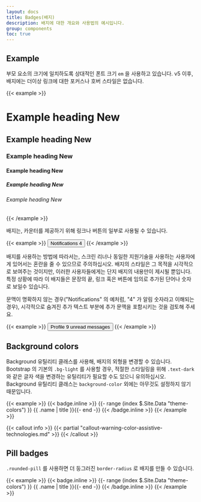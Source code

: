```yaml
---
layout: docs
title: Badges(배지)
description: 배지에 대한 개요와 사용법의 예시입니다.
group: components
toc: true
---
```


## Example

부모 요소의 크기에 일치하도록 상대적인 폰트 크기 `em` 을 사용하고 있습니다. v5 이후, 배지에는 더이상 링크에 대한 포커스나 호버 스타일은 없습니다.

{{< example >}}
<h1>Example heading <span class="badge bg-secondary">New</span></h1>
<h2>Example heading <span class="badge bg-secondary">New</span></h2>
<h3>Example heading <span class="badge bg-secondary">New</span></h3>
<h4>Example heading <span class="badge bg-secondary">New</span></h4>
<h5>Example heading <span class="badge bg-secondary">New</span></h5>
<h6>Example heading <span class="badge bg-secondary">New</span></h6>
{{< /example >}}

배지는, 카운터를 제공하기 위해 링크나 버튼의 일부로 사용될 수 있습니다.

{{< example >}}
<button type="button" class="btn btn-primary">
  Notifications <span class="badge bg-secondary">4</span>
</button>
{{< /example >}}

배지를 사용하는 방법에 따라서는, 스크린 리너나 동일한 지원기술을 사용하는 사용자에게 있어서는 혼란을 줄 수 있으므로 주의하십시오. 배지의 스타일은 그 목적을 시각적으로 보여주는 것이지만, 이러한 사용자들에게는 단지 배지의 내용만이 제시될 뿐입니다. 특정 상황에 따라 이 배지들은 문장의 끝, 링크 혹은 버튼에 임의로 추가된 단어나 숫자로 보일수 있습니다.

문맥이 명확하지 않는 경우("Notifications" 의 예처럼, "4" 가 알림 숫자라고 이해되는 경우), 시각적으로 숨겨진 추가 텍스트 부분에 추가 문맥을 포함시키는 것을 검토해 주세요.

{{< example >}}
<button type="button" class="btn btn-primary">
  Profile <span class="badge bg-secondary">9</span>
  <span class="visually-hidden">unread messages</span>
</button>
{{< /example >}}

## Background colors

Background 유틸리티 클래스를 사용해, 배지의 외형을 변경할 수 있습니다. Bootstrap 의 기본의 `.bg-light` 를 사용할 경우, 적절한 스타일링을 위해 `.text-dark` 와 같은 글자 색을 변경하는 유틸리티가 필요할 수도 있으니 유의하십시오. Background 유틸리티 클래스는 `background-color` 외에는 아무것도 설정하지 않기 때문입니다.

{{< example >}}
{{< badge.inline >}}
{{- range (index $.Site.Data "theme-colors") }}
<span class="badge bg-{{ .name }}{{ with .contrast_color }} text-{{ . }}{{ end }}">{{ .name | title }}</span>{{- end -}}
{{< /badge.inline >}}
{{< /example >}}

{{< callout info >}}
{{< partial "callout-warning-color-assistive-technologies.md" >}}
{{< /callout >}}

## Pill badges

`.rounded-pill` 를 사용하면 더 둥그러진 `border-radius` 로 배지를 만들 수 있습니다.

{{< example >}}
{{< badge.inline >}}
{{- range (index $.Site.Data "theme-colors") }}
<span class="badge rounded-pill bg-{{ .name }}{{ with .contrast_color }} text-{{ . }}{{ end }}">{{ .name | title }}</span>{{- end -}}
{{< /badge.inline >}}
{{< /example >}}
